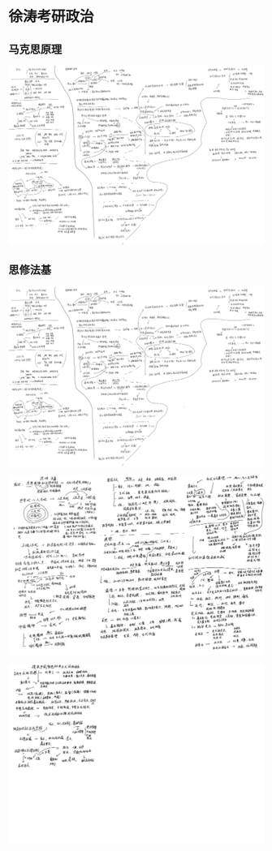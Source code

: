 # 徐涛考研政治

## 马克思原理

![](./fig/max.png)

## 思修法基

![](./fig/policy1.png)

![](./fig/policy2.png)

![](./fig/policy3.png)